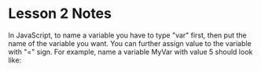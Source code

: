 # Lesson 2 Notes

In JavaScript, to name a variable you have to type "var" first, then put the name of the variable you want. You can further assign value to the variable with "=" sign.
For example, name a variable MyVar with value 5 should look like:

